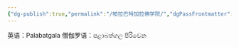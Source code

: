 ```yaml
---
{"dg-publish":true,"permalink":"/帕拉巴特加拉佛学院/","dgPassFrontmatter":true}
---
```


英语：Palabatgala
僧伽罗语：පළාබත්ගල පිරිවෙන